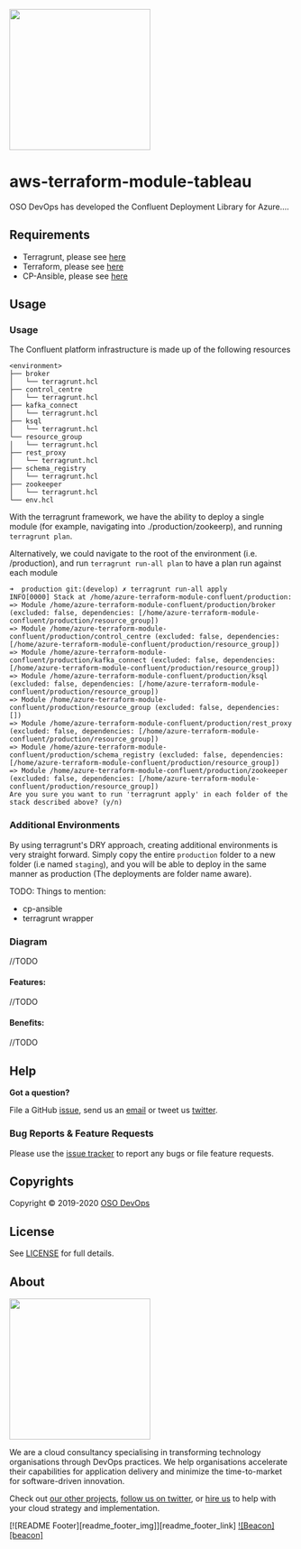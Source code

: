 [<img src="https://osodevops.io/assets/images/logo-purple-b3af53cc.svg" width="250"/>](https://osodevops.io)


# aws-terraform-module-tableau

OSO DevOps has developed the Confluent Deployment Library for Azure....


## Requirements
* Terragrunt, please see [here](https://terragrunt.gruntwork.io/)
* Terraform, please see [here](https://www.terraform.io/)
* CP-Ansible, please see [here](https://github.com/confluentinc/cp-ansible)

## Usage

### Usage
The Confluent platform infrastructure is made up of the following resources

```
<environment>
├── broker
│   └── terragrunt.hcl
├── control_centre
│   └── terragrunt.hcl
├── kafka_connect
│   └── terragrunt.hcl
├── ksql
│   └── terragrunt.hcl
└── resource_group
│   └── terragrunt.hcl
├── rest_proxy
│   └── terragrunt.hcl
├── schema_registry
│   └── terragrunt.hcl
├── zookeeper
│   └── terragrunt.hcl
└── env.hcl
```

With the terragrunt framework, we have the ability to deploy a single module (for example, navigating into ./production/zookeerp), and running `terragrunt plan`.  

Alternatively, we could navigate to the root of the environment (i.e. /production), and run `terragrunt run-all plan` to have a plan run against each module 

```
➜  production git:(develop) ✗ terragrunt run-all apply
INFO[0000] Stack at /home/azure-terraform-module-confluent/production:
=> Module /home/azure-terraform-module-confluent/production/broker (excluded: false, dependencies: [/home/azure-terraform-module-confluent/production/resource_group])
=> Module /home/azure-terraform-module-confluent/production/control_centre (excluded: false, dependencies: [/home/azure-terraform-module-confluent/production/resource_group])
=> Module /home/azure-terraform-module-confluent/production/kafka_connect (excluded: false, dependencies: [/home/azure-terraform-module-confluent/production/resource_group])
=> Module /home/azure-terraform-module-confluent/production/ksql (excluded: false, dependencies: [/home/azure-terraform-module-confluent/production/resource_group])
=> Module /home/azure-terraform-module-confluent/production/resource_group (excluded: false, dependencies: [])
=> Module /home/azure-terraform-module-confluent/production/rest_proxy (excluded: false, dependencies: [/home/azure-terraform-module-confluent/production/resource_group])
=> Module /home/azure-terraform-module-confluent/production/schema_registry (excluded: false, dependencies: [/home/azure-terraform-module-confluent/production/resource_group])
=> Module /home/azure-terraform-module-confluent/production/zookeeper (excluded: false, dependencies: [/home/azure-terraform-module-confluent/production/resource_group])
Are you sure you want to run 'terragrunt apply' in each folder of the stack described above? (y/n)
```

### Additional Environments
By using terragrunt's DRY approach, creating additional environments is very straight forward.  Simply copy the entire `production` folder to a new folder (i.e named `staging`), and you will be able to deploy in the same manner as production (The deployments are folder name aware).



TODO:
Things to mention:
- cp-ansible
- terragrunt wrapper

### Diagram
//TODO

#### Features:
//TODO

#### Benefits:
//TODO


## Help

**Got a question?**

File a GitHub [issue](https://github.com/osodevops/aws-terraform-module-tableau/issues), send us an [email][email] or tweet us [twitter][twitter].

### Bug Reports & Feature Requests

Please use the [issue tracker](https://github.com/osodevops/aws-terraform-module-tableau/issues) to report any bugs or file feature requests.

## Copyrights

Copyright © 2019-2020 [OSO DevOps](https://osodevops.io)

## License

See [LICENSE](LICENSE) for full details.

## About

[<img src="https://osodevops.io/assets/images/logo-purple-b3af53cc.svg" width="250"/>](https://osodevops.io)

We are a cloud consultancy specialising in transforming technology organisations through DevOps practices.
We help organisations accelerate their capabilities for application delivery and minimize the time-to-market for software-driven innovation.

Check out [our other projects][github], [follow us on twitter][twitter], or [hire us][hire] to help with your cloud strategy and implementation.

[![README Footer][readme_footer_img]][readme_footer_link]
[![Beacon][beacon]][website]

[logo]: https://osodevops.io/assets/images/logo-purple-b3af53cc.svg
[website]: https://osodevops.io/
[github]: https://github.com/orgs/osodevops/
[hire]: https://osodevops.io/contact/
[linkedin]: https://www.linkedin.com/company/oso-devops
[twitter]: https://twitter.com/osodevops
[email]: https://www.osodevops.io/contact/
